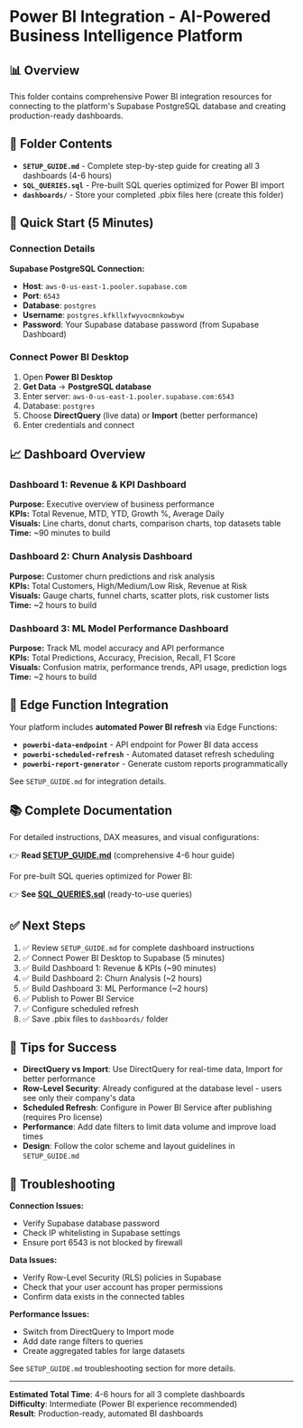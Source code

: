 # Power BI Integration - AI-Powered Business Intelligence Platform

## 📊 Overview

This folder contains comprehensive Power BI integration resources for connecting to the platform's Supabase PostgreSQL database and creating production-ready dashboards.

## 📁 Folder Contents

- **`SETUP_GUIDE.md`** - Complete step-by-step guide for creating all 3 dashboards (4-6 hours)
- **`SQL_QUERIES.sql`** - Pre-built SQL queries optimized for Power BI import
- **`dashboards/`** - Store your completed .pbix files here (create this folder)

## 🚀 Quick Start (5 Minutes)

### Connection Details

**Supabase PostgreSQL Connection:**
- **Host**: `aws-0-us-east-1.pooler.supabase.com`
- **Port**: `6543`
- **Database**: `postgres`
- **Username**: `postgres.kfkllxfwyvocmnkowbyw`
- **Password**: Your Supabase database password (from Supabase Dashboard)

### Connect Power BI Desktop

1. Open **Power BI Desktop**
2. **Get Data** → **PostgreSQL database**
3. Enter server: `aws-0-us-east-1.pooler.supabase.com:6543`
4. Database: `postgres`
5. Choose **DirectQuery** (live data) or **Import** (better performance)
6. Enter credentials and connect

## 📈 Dashboard Overview

### Dashboard 1: Revenue & KPI Dashboard
**Purpose:** Executive overview of business performance  
**KPIs:** Total Revenue, MTD, YTD, Growth %, Average Daily  
**Visuals:** Line charts, donut charts, comparison charts, top datasets table  
**Time:** ~90 minutes to build

### Dashboard 2: Churn Analysis Dashboard  
**Purpose:** Customer churn predictions and risk analysis  
**KPIs:** Total Customers, High/Medium/Low Risk, Revenue at Risk  
**Visuals:** Gauge charts, funnel charts, scatter plots, risk customer lists  
**Time:** ~2 hours to build

### Dashboard 3: ML Model Performance Dashboard
**Purpose:** Track ML model accuracy and API performance  
**KPIs:** Total Predictions, Accuracy, Precision, Recall, F1 Score  
**Visuals:** Confusion matrix, performance trends, API usage, prediction logs  
**Time:** ~2 hours to build

## 🔗 Edge Function Integration

Your platform includes **automated Power BI refresh** via Edge Functions:

- **`powerbi-data-endpoint`** - API endpoint for Power BI data access
- **`powerbi-scheduled-refresh`** - Automated dataset refresh scheduling  
- **`powerbi-report-generator`** - Generate custom reports programmatically

See `SETUP_GUIDE.md` for integration details.

## 📚 Complete Documentation

For detailed instructions, DAX measures, and visual configurations:

👉 **Read [SETUP_GUIDE.md](./SETUP_GUIDE.md)** (comprehensive 4-6 hour guide)

For pre-built SQL queries optimized for Power BI:

👉 **See [SQL_QUERIES.sql](./SQL_QUERIES.sql)** (ready-to-use queries)

## ✅ Next Steps

1. ✅ Review `SETUP_GUIDE.md` for complete dashboard instructions
2. ✅ Connect Power BI Desktop to Supabase (5 minutes)
3. ✅ Build Dashboard 1: Revenue & KPIs (~90 minutes)
4. ✅ Build Dashboard 2: Churn Analysis (~2 hours)
5. ✅ Build Dashboard 3: ML Performance (~2 hours)
6. ✅ Publish to Power BI Service
7. ✅ Configure scheduled refresh
8. ✅ Save .pbix files to `dashboards/` folder

## 🎯 Tips for Success

- **DirectQuery vs Import**: Use DirectQuery for real-time data, Import for better performance
- **Row-Level Security**: Already configured at the database level - users see only their company's data
- **Scheduled Refresh**: Configure in Power BI Service after publishing (requires Pro license)
- **Performance**: Add date filters to limit data volume and improve load times
- **Design**: Follow the color scheme and layout guidelines in `SETUP_GUIDE.md`

## 🐛 Troubleshooting

**Connection Issues:**
- Verify Supabase database password
- Check IP whitelisting in Supabase settings
- Ensure port 6543 is not blocked by firewall

**Data Issues:**
- Verify Row-Level Security (RLS) policies in Supabase
- Check that your user account has proper permissions
- Confirm data exists in the connected tables

**Performance Issues:**
- Switch from DirectQuery to Import mode
- Add date range filters to queries
- Create aggregated tables for large datasets

See `SETUP_GUIDE.md` troubleshooting section for more details.

---

**Estimated Total Time**: 4-6 hours for all 3 complete dashboards  
**Difficulty**: Intermediate (Power BI experience recommended)  
**Result**: Production-ready, automated BI dashboards
